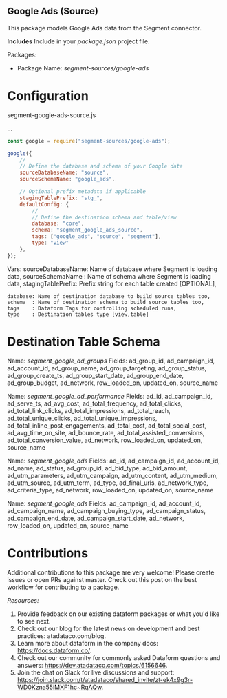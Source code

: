 ## Google Ads (Source) ## 
This package models Google Ads data from the Segment connector.

**Includes**
Include in your _package.json_ project file.

Packages:
  - Package Name: _segment-sources/google-ads_
  
# Configuration

segment-google-ads-source.js

...
```javascript
const google = require("segment-sources/google-ads");

google({
    //
    // Define the database and schema of your Google data
    sourceDatabaseName: "source",
    sourceSchemaName: "google_ads",

    // Optional prefix metadata if applicable
    stagingTablePrefix: "stg_",
    defaultConfig: {
        //
        // Define the destination schema and table/view 
        database: "core",
        schema: "segment_google_ads_source",
        tags: ["google_ads", "source", "segment"],
        type: "view"
    },
});
```

Vars:
    sourceDatabaseName: Name of database where Segment is loading data,
    sourceSchemaName  : Name of schema where Segment is loading data,
    stagingTablePrefix: Prefix string for each table created [OPTIONAL],
    
    database: Name of destination database to build source tables too, 
    schema  : Name of destination schema to build source tables too,
    tags    : Dataform Tags for controlling scheduled runs,
    type    : Destination tables type [view,table]
    
    
# Destination Table Schema
Name: _segment_google_ad_groups_
Fields:
    ad_group_id,
    ad_campaign_id,
    ad_account_id,
    ad_group_name,
    ad_group_targeting,
    ad_group_status,
    ad_group_create_ts,
    ad_group_start_date,
    ad_group_end_date,
    ad_group_budget,
    ad_network,
    row_loaded_on,
    updated_on,
    source_name

Name: _segment_google_ad_performance_
Fields:
    ad_id,
    ad_campaign_id,
    ad_serve_ts,
    ad_avg_cost,
    ad_total_frequency,
    ad_total_clicks,
    ad_total_link_clicks,
    ad_total_impressions,
    ad_total_reach,
    ad_total_unique_clicks,
    ad_total_unique_impressions,
    ad_total_inline_post_engagements,
    ad_total_cost,
    ad_total_social_cost,
    ad_avg_time_on_site,
    ad_bounce_rate,
    ad_total_assisted_conversions,
    ad_total_conversion_value,
    ad_network,
    row_loaded_on,
    updated_on,
    source_name
    
Name: _segment_google_ads_
Fields:
    ad_id,
    ad_campaign_id,
    ad_account_id,
    ad_name,
    ad_status,
    ad_group_id,
    ad_bid_type,
    ad_bid_amount,
    ad_utm_parameters,
    ad_utm_campaign,
    ad_utm_content,
    ad_utm_medium,
    ad_utm_source,
    ad_utm_term,
    ad_type,
    ad_final_urls,
    ad_network_type,
    ad_criteria_type,
    ad_network,
    row_loaded_on,
    updated_on,
    source_name

Name: _segment_google_ads_
Fields:
    ad_campaign_id,
    ad_account_id,
    ad_campaign_name,
    ad_campaign_buying_type,
    ad_campaign_status,
    ad_campaign_end_date,
    ad_campaign_start_date,
    ad_network,
    row_loaded_on,
    updated_on,
    source_name
    
    
# Contributions
Additional contributions to this package are very welcome! Please create issues or open PRs against master. Check out this post on the best workflow for contributing to a package.

_Resources:_
1. Provide feedback on our existing dataform packages or what you'd like to see next.
2. Check out our blog for the latest news on development and best practices: atadataco.com/blog.
3. Learn more about dataform in the company docs: https://docs.dataform.co/.
4. Check out our community for commonly asked Dataform questions and answers: https://dev.atadataco.com/topics/6156646.
5. Join the chat on Slack for live discussions and support: https://join.slack.com/t/atadataco/shared_invite/zt-ek4x9g3r-WD0Kzna55iMXF1hc~RqAQw.
